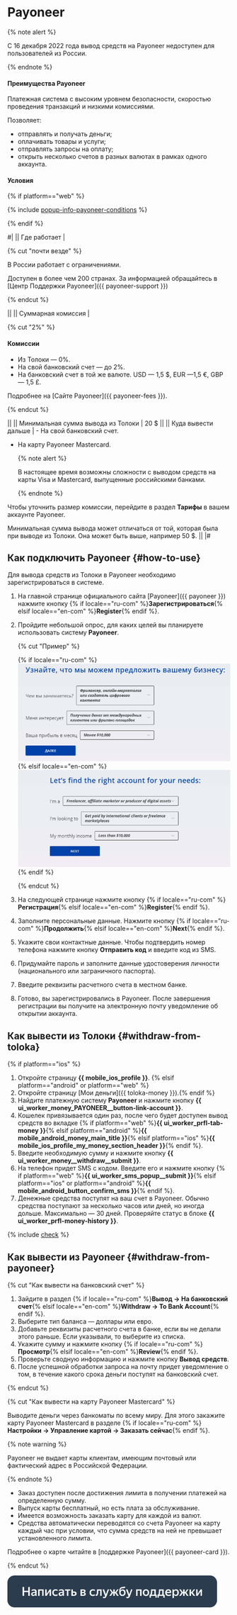 # Payoneer

{% note alert %}

С 16 декабря 2022 года вывод средств на Payoneer недоступен для пользователей из России.

{% endnote %}

#### Преимущества Payoneer

Платежная система с высоким уровнем безопасности, скоростью проведения транзакций и низкими комиссиями.

Позволяет:

- отправлять и получать деньги;
- оплачивать товары и услуги;
- отправлять запросы на оплату;
- открыть несколько счетов в разных валютах в рамках одного аккаунта.

#### Условия

{% if platform=="web" %}

{% include [popup-info-payoneer-conditions](../_includes/pay/popup-info/id-popup-info/payoneer-conditions.md) %}

{% endif %}

#|
|| Где работает |

{% cut "почти везде" %}

В России работает с ограничениями.

Доступен в более чем 200 странах. За информацией обращайтесь в [Центр Поддержки Payoneer]({{ payoneer-support }})

{% endcut %}

||
|| Суммарная комиссия |

{% cut "2%" %}

#### Комиссии

- Из Толоки — 0%.
- На свой банковский счет — до 2%.
- На банковский счет в той же валюте. USD — 1,5 $, EUR —1,5 €, GBP — 1,5 £.

Подробнее на [Сайте Payoneer]({{ payoneer-fees }}).

{% endcut %}

||
|| Минимальная сумма вывода из Толоки | 20 $ ||
|| Куда вывести дальше | - На свой банковский счет.

- На карту Payoneer Mastercard.

    {% note alert %}

    В настоящее время возможны сложности с выводом средств на карты Visa и Mastercard, выпущенные российскими банками.

    {% endnote %}


Чтобы уточнить размер комиссии, перейдите в раздел **Тарифы** в вашем аккаунте Payoneer.

Минимальная сумма вывода может отличаться от той, которая была при выводе из Толоки. Она может быть выше, например 50 $. ||
|#

## Как подключить Payoneer {#how-to-use}

Для вывода средств из Толоки в Payoneer необходимо зарегистрироваться в системе.

1. На главной странице официального сайта [Payoneer]({{ payoneer }}) нажмите кнопку {% if locale=="ru-com" %}**Зарегистрироваться**{% elsif locale=="en-com" %}**Register**{% endif %}.
1. Пройдите небольшой опрос, для каких целей вы планируете использовать систему **Payoneer**.

    {% cut "Пример" %}

	{% if locale=="ru-com" %}![](../assets/Payoneer/Payoneer-registration_rus_1.png){% elsif locale=="en-com" %}![](../assets/Payoneer/Payoneer-registration_en_1.png){% endif %}

	{% endcut %}

1. На следующей странице нажмите кнопку {% if locale=="ru-com" %}**Регистрация**{% elsif locale=="en-com" %}**Register**{% endif %}.
1. Заполните персональные данные. Нажмите кнопку {% if locale=="ru-com" %}**Продолжить**{% elsif locale=="en-com" %}**Next**{% endif %}.
1. Укажите свои контактные данные. Чтобы подтвердить номер телефона нажмите кнопку **Отправить код** и введите код из SMS.
1. Придумайте пароль и заполните данные удостоверения личности (национального или заграничного паспорта).
1. Введите реквизиты расчетного счета в местном банке.
1. Готово, вы зарегистрировались в Payoneer. После завершения регистрации вы получите на электронную почту уведомление об открытии аккаунта.


## Как вывести из Толоки {#withdraw-from-toloka}

{% if platform=="ios" %}
1. Откройте страницу **{{ mobile_ios_profile }}**.
{% elsif platform=="android" or platform=="web" %}
1. Откройте страницу [Мои деньги]({{ toloka-money }}).{% endif %}
1. Найдите платежную систему **Payoneer** и нажмите кнопку **{{ ui_worker_money_PAYONEER__button-link-account }}**.
1. Кошелек привязывается один раз, после чего будет доступен вывод средств во вкладке {% if platform=="web" %}**{{ ui_worker_prfl-tab-money }}**{% elsif platform=="android" %}**{{ mobile_android_money_main_title }}**{% elsif platform=="ios" %}**{{ mobile_ios_profile_my_money_section_header }}**{% endif %}.
1. Введите необходимую сумму и нажмите кнопку **{{ ui_worker_money__withdraw__submit }}**.
1. На телефон придет SMS с кодом. Введите его и нажмите кнопку {% if platform=="web" %}**{{ ui_worker_sms_popup__submit }}**{% elsif platform=="ios" or platform=="android" %}**{{ mobile_android_button_confirm_sms }}**{% endif %}.
1. Денежные средства поступят на ваш счет в Payoneer. Обычно средства поступают за несколько часов или дней, но иногда дольше. Максимально — 30 дней. Проверяйте статус в блоке **{{ ui_worker_prfl-money-history }}**.

{% include [check](../_includes/pay/about/check.md) %}


## Как вывести из Payoneer {#withdraw-from-payoneer}

{% cut "Как вывести на банковский счет" %}

1. Зайдите в раздел {% if locale=="ru-com" %}**Вывод → На банковский счет**{% elsif locale=="en-com" %}**Withdraw → To Bank Account**{% endif %}.
1. Выберите тип баланса — доллары или евро.
1. Добавьте реквизиты расчетного счета в банке, если вы не делали этого раньше. Если указывали, то выберите из списка.
1. Укажите сумму и нажмите кнопку {% if locale=="ru-com" %}**Просмотр**{% elsif locale=="en-com" %}**Review**{% endif %}.
1. Проверьте сводную информацию и нажмите кнопку **Вывод средств**.
1. После успешной обработки запроса на почту придет уведомление о том, в течение какого срока деньги поступят на банковский счет.

{% endcut %}

{% cut "Как вывести на карту Payoneer Mastercard" %}

Выводите деньги через банкоматы по всему миру. Для этого закажите карту Payoneer Mastercard в разделе {% if locale=="ru-com" %}**Настройки → Управление картой → Заказать сейчас**{% endif %}.

{% note warning %}

Payoneer не выдает карты клиентам, имеющим почтовый или фактический адрес в Российской Федерации.

{% endnote %}


- Заказ доступен после достижения лимита в получении платежей на определенную сумму.
- Выпуск карты бесплатный, но есть плата за обслуживание.
- Имеется возможность заказать карту для каждой из валют.
- Средства автоматически переводятся со счета Payoneer на карту каждый час при условии, что сумма средств на ней не превышает установленного лимита.

Подробнее о карте читайте в [поддержке Payoneer]({{ payoneer-card }}).

{% endcut %}

[![](../assets/buttons/contact-support.svg)](../troubleshooting/troubleshooting.md#money_withdrawal)

